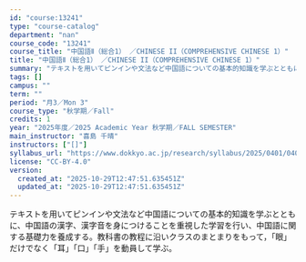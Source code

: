 ```yaml
---
id: "course:13241"
type: "course-catalog"
department: "nan"
course_code: "13241"
course_title: "中国語Ⅱ（総合1） ／CHINESE II（COMPREHENSIVE CHINESE 1）"
title: "中国語Ⅱ（総合1） ／CHINESE II（COMPREHENSIVE CHINESE 1）"
summary: "テキストを用いてピンインや文法など中国語についての基本的知識を学ぶとともに、中国語の漢字、漢字音を身につけることを重視した学習を行い、中国語に関する基礎力を養成する。教科書の教程に沿いクラスのまとまりをもって，「眼」だけでなく「耳」「口」「…"
tags: []
campus: ""
term: ""
period: "月3／Mon 3"
course_type: "秋学期／Fall"
credits: 1
year: "2025年度／2025 Academic Year 秋学期／FALL SEMESTER"
main_instructor: "喜島 千晴"
instructors: ["[]"]
syllabus_url: "https://www.dokkyo.ac.jp/research/syllabus/2025/0401/0401_13241_ja_JP.html"
license: "CC-BY-4.0"
version:
  created_at: "2025-10-29T12:47:51.635451Z"
  updated_at: "2025-10-29T12:47:51.635451Z"
---
```

テキストを用いてピンインや文法など中国語についての基本的知識を学ぶとともに、中国語の漢字、漢字音を身につけることを重視した学習を行い、中国語に関する基礎力を養成する。教科書の教程に沿いクラスのまとまりをもって，「眼」だけでなく「耳」「口」「手」を動員して学ぶ。
